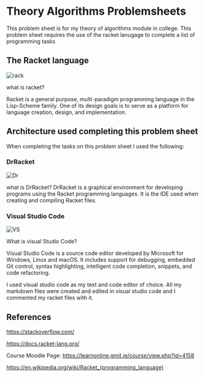 # Theory Algorithms Problemsheets
This problem sheet is for my theory of algorithms module in college. This problem sheet requires the use of the racket lanugage to complete a list of programming tasks

## The Racket language
![rack](https://imgur.com/Wiu2Q0H.png "racket logo")

what is racket?

Racket is a general purpose, multi-paradigm programming language in the Lisp-Scheme family. One of its design goals is to serve as a platform for language creation, design, and implementation.

## Architecture used completing this problem sheet

When completing the tasks on this problem sheet I used the following:

### DrRacket

![Dr](https://imgur.com/D4YKPr8.png "Dr racket")

what is DrRacket?
DrRacket is a graphical environment for developing programs using the Racket programming languages. It is the IDE used when creating and compiling Racket files.

### Visual Studio Code

![VS](http://icons.iconarchive.com/icons/papirus-team/papirus-apps/512/visual-studio-code-icon.png "visual studio code")

What is visual Studio Code?

Visual Studio Code is a source code editor developed by Microsoft for Windows, Linux and macOS. It includes support for debugging, embedded Git control, syntax highlighting, intelligent code completion, snippets, and code refactoring.

I used visual studio code as my text and code editor of choice. All my markdown files were created and edited in visual studio code and I commented my racket files with it.

## References

https://stackoverflow.com/

https://docs.racket-lang.org/

Course Moodle Page:
https://learnonline.gmit.ie/course/view.php?id=4158

https://en.wikipedia.org/wiki/Racket_(programming_language)